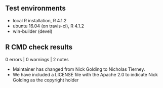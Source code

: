 ## Test environments
* local R installation, R 4.1.2
* ubuntu 16.04 (on travis-ci), R 4.1.2
* win-builder (devel)

## R CMD check results

0 errors | 0 warnings | 2 notes

* Maintainer has changed from Nick Golding to Nicholas Tierney.
* We have included a LICENSE file with the Apache 2.0 to indicate Nick Golding as the copyright holder

